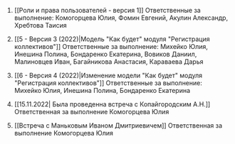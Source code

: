 1. [[Роли и права пользователей - версия 1]]
	Ответственные за выполнение: Комогорцева Юлия, Фомин Евгений, Акулин Александр, Хребтова Таисия

2. [[5 - Версия 3 (2022)|Модель "Как будет" модуля "Регистрация коллективов"]]
	Ответственные за выполнение: Михейко Юлия, Инешина Полина, Бондаренко Екатерина, Вовиков Даниил, Малиновцев Иван, Багайникова Анастасия, Караваева Дарья

3. [[6 - Версия 4 (2022)|Изменение модели "Как будет" модуля "Регистрация коллективов"]]
	Ответственные за выполнение: Михейко Юлия, Инешина Полина, Бондаренко Екатерина

4. [[15.11.2022| Была проведенна встреча с Копайгородским А.Н.]]
	Ответственная за выполнение Комогорцева Юлия

5. [[Встреча с Маньковым Иваном Дмитриевичем]]
	Ответственная за выполнение Комогорцева Юлия


